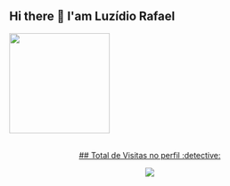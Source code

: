 
## Hi there 👋 I'am Luzídio Rafael 

<div>
  <a href="https://github.com/Luzidio">
  <img height="180em"   align="center" src="https://github-readme-stats.vercel.app/api?username=Luzidio&show_icons=true&theme=jolly&include_all_commits=true&count_private=true"/>
 
</div>
 <br>

<p align= "center">
 ## Total de Visitas no perfil :detective: <br>
 <p align="center"> 
   <img alingn="center" src="https://profile-counter.glitch.me/Luzidio/count.svg" />
 </p>

